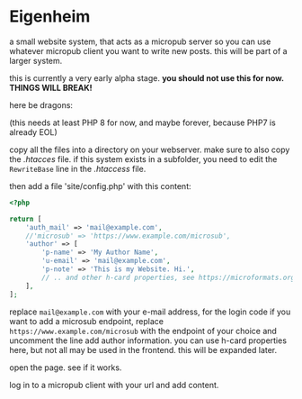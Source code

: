 # Eigenheim

a small website system, that acts as a micropub server so you can use whatever micropub client you want to write new posts. this will be part of a larger system.

this is currently a very early alpha stage. **you should not use this for now. THINGS WILL BREAK!**

here be dragons:

(this needs at least PHP 8 for now, and maybe forever, because PHP7 is already EOL)

copy all the files into a directory on your webserver. make sure to also copy the *.htacces* file. if this system exists in a subfolder, you need to edit the `RewriteBase` line in the *.htaccess* file.

then add a file 'site/config.php' with this content:

```php
<?php

return [
	'auth_mail' => 'mail@example.com',
	//'microsub' => 'https://www.example.com/microsub',
	'author' => [
		'p-name' => 'My Author Name',
		'u-email' => 'mail@example.com',
		'p-note' => 'This is my Website. Hi.',
		// .. and other h-card properties, see https://microformats.org/wiki/h-card#Properties for an overview
	],
];

```

replace `mail@example.com` with your e-mail address, for the login code
if you want to add a microsub endpoint, replace `https://www.example.com/microsub` with the endpoint of your choice and uncomment the line
add author information. you can use h-card properties here, but not all may be used in the frontend. this will be expanded later.

open the page. see if it works.

log in to a micropub client with your url and add content.
